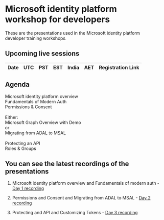 # Microsoft identity platform workshop for developers

These are the presentations used in the Microsoft identity platform developer training workshops. 

## Upcoming live sessions  

**Date**|**UTC**|**PST**|**EST**|**India**|**AET**|**Registration Link**
:-----:|:-----:|:-----:|:-----:|:-----:|:-----:|:-----:


## Agenda

Microsoft identity platform overview<br>
Fundamentals of Modern Auth<br>
Permissions & Consent<br>
<br>
Either:<br> 
    Microsoft Graph Overview with Demo<br>
or<br>
    Migrating from ADAL to MSAL<br>
<br>
Protecting an API<br>
Roles & Groups<br>

## You can see the latest recordings of the presentations

1. Microsoft identity platform overview and Fundamentals of modern auth - [Day 1 recording](https://www.youtube.com/watch?v=Lf3gpVhR3p0)

2. Permissions and Consent and Migrating from ADAL to MSAL  - [Day 2 recording](https://www.youtube.com/watch?v=tYC3ZZc2RRw) 

3. Protecting and API and Customizing Tokens - [Day 3 recording](https://www.youtube.com/watch?v=zuDnILtyh04)

